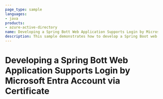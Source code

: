 ```yaml
---
page_type: sample
languages:
- java
products:
- azure-active-directory
name: Developing a Spring Bott Web Application Supports Login by Microsoft Entra ID Account via Certificate
description: This sample demonstrates how to develop a Spring Boot web application supports login by Microsoft Entra ID account via certificate.
---
```


# Developing a Spring Bott Web Application Supports Login by Microsoft Entra Account via Certificate

